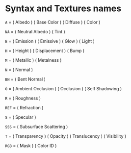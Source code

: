 # Syntax and Textures names
``A`` = ( Albedo ) ( Base Color ) ( Diffuse ) ( Color )

``NA`` = ( Neutral Albedo ) ( Tint )

``E`` = ( Emission ) ( Emissive ) ( Glow ) ( Light )

``H`` = ( Height ) ( Displacement ) ( Bump )

``M`` = ( Metallic ) ( Metalness )

``N`` = ( Normal )

``BN`` = ( Bent Normal )

``O`` = ( Ambient Occlusion ) ( Occlusion ) ( Self Shadowing )

``R`` = ( Roughness )

``REF`` = ( Refraction )

``S`` = ( Specular )

``SSS`` = ( Subsurface Scattering )

``T`` = ( Transparency ) ( Opacity ) ( Translucency ) ( Visibility )

``RGB`` = ( Mask ) ( Color ID )

